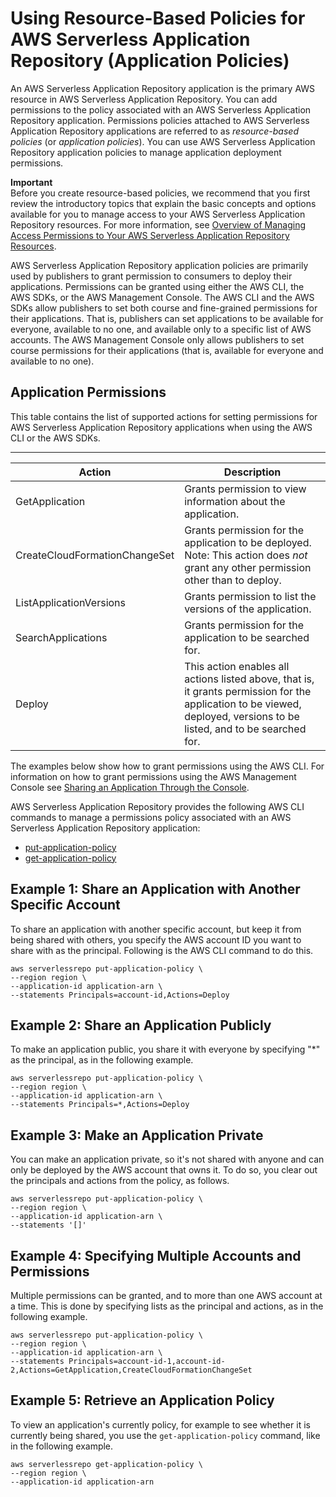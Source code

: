 # Using Resource\-Based Policies for AWS Serverless Application Repository \(Application Policies\)<a name="access-control-resource-based"></a>

An AWS Serverless Application Repository application is the primary AWS resource in AWS Serverless Application Repository\. You can add permissions to the policy associated with an AWS Serverless Application Repository application\. Permissions policies attached to AWS Serverless Application Repository applications are referred to as *resource\-based policies* \(or *application policies*\)\. You can use AWS Serverless Application Repository application policies to manage application deployment permissions\.

**Important**  
Before you create resource\-based policies, we recommend that you first review the introductory topics that explain the basic concepts and options available for you to manage access to your AWS Serverless Application Repository resources\. For more information, see [Overview of Managing Access Permissions to Your AWS Serverless Application Repository Resources](access-control-overview.md)\.

AWS Serverless Application Repository application policies are primarily used by publishers to grant permission to consumers to deploy their applications\. Permissions can be granted using either the AWS CLI, the AWS SDKs, or the AWS Management Console\. The AWS CLI and the AWS SDKs allow publishers to set both course and fine\-grained permissions for their applications\. That is, publishers can set applications to be available for everyone, available to no one, and available only to a specific list of AWS accounts\. The AWS Management Console only allows publishers to set course permissions for their applications \(that is, available for everyone and available to no one\)\.

## Application Permissions<a name="application-permissions"></a>

This table contains the list of supported actions for setting permissions for AWS Serverless Application Repository applications when using the AWS CLI or the AWS SDKs\.


****  

| Action | Description | 
| --- | --- | 
| GetApplication |  Grants permission to view information about the application\.  | 
| CreateCloudFormationChangeSet |  Grants permission for the application to be deployed\. Note: This action does *not* grant any other permission other than to deploy\.  | 
| ListApplicationVersions | Grants permission to list the versions of the application\. | 
| SearchApplications | Grants permission for the application to be searched for\. | 
| Deploy |  This action enables all actions listed above, that is, it grants permission for the application to be viewed, deployed, versions to be listed, and to be searched for\.  | 

The examples below show how to grant permissions using the AWS CLI\. For information on how to grant permissions using the AWS Management Console see [Sharing an Application Through the Console](serverless-app-publishing-applications.md#share-application)\.

 AWS Serverless Application Repository provides the following AWS CLI commands to manage a permissions policy associated with an AWS Serverless Application Repository application:
+ [put\-application\-policy](http://docs.aws.amazon.com/cli/latest/reference/serverlessrepo/put-application-policy.html)
+ [get\-application\-policy](http://docs.aws.amazon.com/cli/latest/reference/serverlessrepo/get-application-policy.html)

## Example 1: Share an Application with Another Specific Account<a name="access-control-resource-based-example-share-with-specific-account"></a>

To share an application with another specific account, but keep it from being shared with others, you specify the AWS account ID you want to share with as the principal\. Following is the AWS CLI command to do this\.

```
aws serverlessrepo put-application-policy \
--region region \
--application-id application-arn \
--statements Principals=account-id,Actions=Deploy
```

## Example 2: Share an Application Publicly<a name="access-control-resource-based-example-share-publicly"></a>

To make an application public, you share it with everyone by specifying "\*" as the principal, as in the following example\.

```
aws serverlessrepo put-application-policy \
--region region \
--application-id application-arn \
--statements Principals=*,Actions=Deploy
```

## Example 3: Make an Application Private<a name="access-control-resource-based-example-make-private"></a>

You can make an application private, so it's not shared with anyone and can only be deployed by the AWS account that owns it\. To do so, you clear out the principals and actions from the policy, as follows\.

```
aws serverlessrepo put-application-policy \
--region region \
--application-id application-arn \
--statements '[]'
```

## Example 4: Specifying Multiple Accounts and Permissions<a name="access-control-resource-based-example-multiple-permissions"></a>

Multiple permissions can be granted, and to more than one AWS account at a time\. This is done by specifying lists as the principal and actions, as in the following example\.

```
aws serverlessrepo put-application-policy \
--region region \
--application-id application-arn \
--statements Principals=account-id-1,account-id-2,Actions=GetApplication,CreateCloudFormationChangeSet
```

## Example 5: Retrieve an Application Policy<a name="access-control-resource-based-example-retrieve-app-policy"></a>

To view an application's currently policy, for example to see whether it is currently being shared, you use the `get-application-policy` command, like in the following example\.

```
aws serverlessrepo get-application-policy \
--region region \
--application-id application-arn
```
